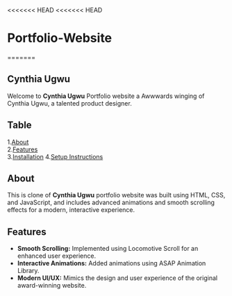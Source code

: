 <<<<<<< HEAD
<<<<<<< HEAD
# Portfolio-Website
=======
## Cynthia Ugwu
Welcome to **Cynthia Ugwu** Portfolio website a Awwwards winging of Cynthia Ugwu, a talented product designer.

## Table 
1.[About](#about)  
2.[Features](#features)  
3.[Installation](#installation)
4.[Setup Instructions](#SetupInstructions) 


## About
This is clone of **Cynthia Ugwu** portfolio website was built using HTML, CSS, and JavaScript, and includes advanced animations and smooth scrolling effects for a modern, interactive experience.

## Features
- **Smooth Scrolling:** Implemented using Locomotive Scroll for an enhanced user experience.
- **Interactive Animations:** Added animations using ASAP Animation Library.
- **Modern UI/UX:** Mimics the design and user experience of the original award-winning website.


